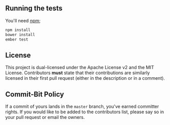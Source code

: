 ## Running the tests

You'll need [npm](https://npmjs.org);

```bash
npm install
bower install
ember test
```

## License

This project is dual-licensed under the Apache License v2 and the MIT License.
Contributors **must** state that their contributions are similarly licensed
in their first pull request (either in the description or in a comment).

## Commit-Bit Policy

If a commit of yours lands in the `master` branch, you've earned committer
rights. If you would like to be added to the contributors list, please say
so in your pull request or email the owners.
